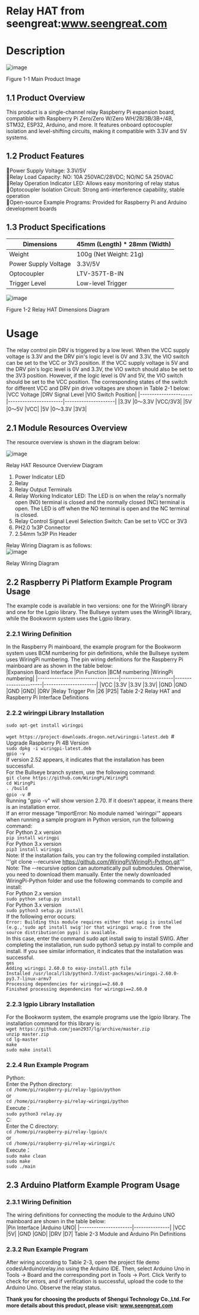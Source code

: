 Relay HAT from seengreat:www.seengreat.com
 =======================================
# Description
![image](https://github.com/seengreat/Relay-HAT/blob/main/01.png)<br> 

Figure 1-1 Main Product Image<br> 
## 1.1 Product Overview
This product is a single-channel relay Raspberry Pi expansion board, compatible with Raspberry Pi Zero/Zero W/Zero WH/2B/3B/3B+/4B, STM32, ESP32, Arduino, and more. It features onboard optocoupler isolation and level-shifting circuits, making it compatible with 3.3V and 5V systems.<br> 
## 1.2 Product Features
Power Supply Voltage: 3.3V/5V<br> 
Relay Load Capacity: NO: 10A 250VAC/28VDC; NO/NC 5A 250VAC<br> 
Relay Operation Indicator LED: Allows easy monitoring of relay status<br> 
Optocoupler Isolation Circuit: Strong anti-interference capability, stable operation<br> 
Open-source Example Programs: Provided for Raspberry Pi and Arduino development boards<br> 
## 1.3 Product Specifications
|Dimensions	|45mm (Length) * 28mm (Width)|
|----------------------|-----------------------------------|
|Weight	|100g (Net Weight: 21g)|
|Power Supply Voltage	|3.3V/5V|
|Optocoupler	|LTV-357T-B-IN|
|Trigger Level	|Low-level Trigger|

![image](https://github.com/seengreat/Relay-HAT/blob/main/02.png)<br> 

Figure 1-2 Relay HAT Dimensions Diagram<br> 
# Usage
The relay control pin DRV is triggered by a low level. When the VCC supply voltage is 3.3V and the DRV pin's logic level is 0V and 3.3V, the VIO switch can be set to the VCC or 3V3 position. If the VCC supply voltage is 5V and the DRV pin's logic level is 0V and 3.3V, the VIO switch should also be set to the 3V3 position. However, if the logic level is 0V and 5V, the VIO switch should be set to the VCC position. The corresponding states of the switch for different VCC and DRV pin drive voltages are shown in Table 2-1 below:<br> 
|VCC Voltage	|DRV Signal Level	|VIO Switch Position|
|----------------------|-----------------------|---------------------|
|3.3V	|0～3.3V	|VCC/3V3|
|5V	|0～5V	|VCC|
|5V	|0～3.3V	|3V3|

## 2.1 Module Resources Overview
The resource overview is shown in the diagram below:<br> 

![image](https://github.com/seengreat/Relay-HAT/blob/main/03.png)<br> 

Relay HAT Resource Overview Diagram<br> 
1. Power Indicator LED<br> 
2. Relay<br> 
3. Relay Output Terminals<br> 
4. Relay Working Indicator LED: The LED is on when the relay's normally open (NO) terminal is closed and the normally closed (NC) terminal is open. The LED is off when the NO terminal is open and the NC terminal is closed.<br> 
5. Relay Control Signal Level Selection Switch: Can be set to VCC or 3V3<br> 
6. PH2.0 1x3P Connector<br> 
7. 2.54mm 1x3P Pin Header<br> 


Relay Wiring Diagram is as follows:<br> 
![image](https://github.com/seengreat/Relay-HAT/blob/main/04.png)<br>
 
Relay Wiring Diagram<br> 

## 2.2 Raspberry Pi Platform Example Program Usage
The example code is available in two versions: one for the WiringPi library and one for the Lgpio library. The Bullseye system uses the WiringPi library, while the Bookworm system uses the Lgpio library.<br>
### 2.2.1 Wiring Definition
In the Raspberry Pi mainboard, the example program for the Bookworm system uses BCM numbering for pin definitions, while the Bullseye system uses WiringPi numbering. The pin wiring definitions for the Raspberry Pi mainboard are as shown in the table below:<br>
|Expansion Board Interface	|Pin Function	|BCM numbering	|WiringPi numbering|
|----------------------------------|----------------------|----------------------|----------------------|
|VCC	|3.3V	|3.3V	|3.3V|
|GND	|GND	|GND	|GND|
|DRV	|Relay Trigger Pin	|26	|P25|
Table 2-2 Relay HAT and Raspberry Pi Interface Definitions
### 2.2.2  wiringpi Library Installation
```sudo apt-get install wiringpi```<br>

```wget https://project-downloads.drogon.net/wiringpi-latest.deb ```#<br>
Upgrade Raspberry Pi 4B Version<br>
```sudo dpkg -i wiringpi-latest.deb```<br>
```gpio -v ```<br>
If version 2.52 appears, it indicates that the installation has been successful.<br>
For the Bullseye branch system, use the following command:<br>
```git clone https://github.com/WiringPi/WiringPi```<br>
```cd WiringPi```<br>
```. /build``` <br>
```gpio -v ```#<br>
Running "gpio -v" will show version 2.70. If it doesn't appear, it means there is an installation error.<br>
If an error message "ImportError: No module named 'wiringpi'" appears when running a sample program in Python version, run the following command:<br>
For Python 2.x version<br>
```pip install wiringpi```<br>
For Python 3.x version<br>
```pip3 install wiringpi```<br>
Note: If the installation fails, you can try the following compiled installation.<br>
'''git clone --recursive https://github.com/WiringPi/WiringPi-Python.git'''
Note: The --recursive option can automatically pull submodules. Otherwise, you need to download them manually.
Enter the newly downloaded WiringPi-Python folder and use the following commands to compile and install:<br>
For Python 2.x version<br>
```sudo python setup.py install```<br>
For Python 3.x version<br>
```sudo python3 setup.py install```<br>
If the following error occurs:<br>
``Error: Building this module requires either that swig is installed``<br>
``(e.g.,'sudo apt install swig')or that wiringpi wrap.c from the``<br>
``source distribution(on pypi) is available.``<br>
In this case, enter the command sudo apt install swig to install SWIG. After completing the installation, run sudo python3 setup.py install to compile and install. If you see similar information, it indicates that the installation was successful.<br>
``ges``<br>
``Adding wiringpi 2.60.0 to easy-install.pth file``<br>
``Installed /usr/local/lib/python3.7/dist-packages/wiringpi-2.60.0-py3.7-linux-armv7``<br>
``Processing dependencies for wiringpi==2.60.0``<br>
``Finished processing dependencies for wiringpi==2.60.0``<br>


### 2.2.3 lgpio Library Installation
For the Bookworm system, the example programs use the lgpio library. The installation command for this library is:<br>
```wget https://github.com/joan2937/lg/archive/master.zip```<br>
```unzip master.zip```<br>
```cd lg-master```<br>
```make```<br>
```sudo make install```<br>
### 2.2.4 Run Example Program
Python:<br>
Enter the Python directory:<br>
```cd /home/pi/raspberry-pi/relay-lgpio/python```<br>
or<br>
```cd /home/pi/raspberry-pi/relay-wiringpi/python```<br>
Execute：<br>
```sudo python3 relay.py```<br>
C:<br>
Enter the C directory:<br>
```cd /home/pi/raspberry-pi/relay-lgpio/c```<br>
or<br>
```cd /home/pi/raspberry-pi/relay-wiringpi/c```<br>
Execute：<br>
```sudo make clean```<br>
```sudo make```<br>
```sudo ./main```<br>
## 2.3 Arduino Platform Example Program Usage
### 2.3.1 Wiring Definition
The wiring definitions for connecting the module to the Arduino UNO mainboard are shown in the table below:<br>
|Pin Interface	|Arduino UNO|
|----------------------|---------------|
|VCC	|5V|
|GND	|GND|
|DRV	|D7|
Table 2-3 Module and Arduino Pin Definitions<br>
### 2.3.2 Run Example Program
After wiring according to Table 2-3, open the project file demo codes\Arduino\relay.ino using the Arduino IDE. Then, select Arduino Uno in Tools -> Board and the corresponding port in Tools -> Port. Click Verify to check for errors, and if verification is successful, upload the code to the Arduino Uno. Observe the relay status.<br>

__Thank you for choosing the products of Shengui Technology Co.,Ltd. For more details about this product, please visit:
www.seengreat.com__
